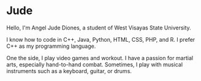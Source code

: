 # Jude

Hello, I'm Angel Jude Diones, a student of West Visayas State University.

I know how to code in C++, Java, Python, HTML, CSS, PHP, and R. I prefer C++ as my programming language.

One the side, I play video games and workout. I have a passion for martial arts, especially hand-to-hand combat. Sometimes, I play with musical instruments such as a keyboard, guitar, or drums.
